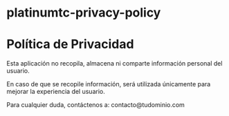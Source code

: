 # platinumtc-privacy-policy
<!DOCTYPE html>
<html>
<head>
  <meta charset="UTF-8">
  <title>Política de Privacidad</title>
</head>
<body>
  <h1>Política de Privacidad</h1>
  <p>Esta aplicación no recopila, almacena ni comparte información personal del usuario.</p>
  <p>En caso de que se recopile información, será utilizada únicamente para mejorar la experiencia del usuario.</p>
  <p>Para cualquier duda, contáctenos a: contacto@tudominio.com</p>
</body>
</html>